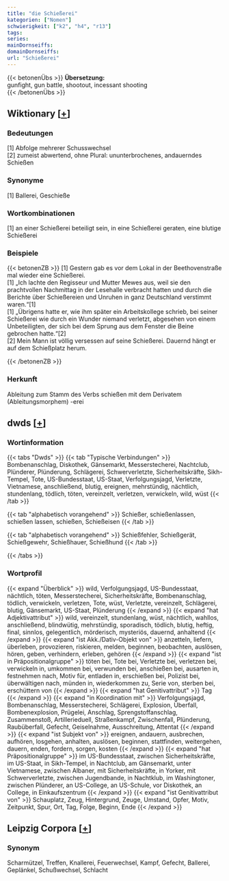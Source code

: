 ```yaml
---
title: "die Schießerei"
kategorien: ["Nomen"]
schwierigkeit: ["k2", "h4", "r13"]
tags:
series:
mainDornseiffs:
domainDornseiffs:
url: "Schießerei"
---
```


{{< betonenÜbs >}}
**Übersetzung:**  
gunfight, gun battle, shootout, incessant shooting  
{{< /betonenÜbs >}}

## Wiktionary [[+](https://de.wiktionary.org/wiki/Schießerei)]

### Bedeutungen
[1] Abfolge mehrerer Schusswechsel  
[2] zumeist abwertend, ohne Plural: ununterbrochenes, andauerndes Schießen  

### Synonyme
[1] Ballerei, Geschieße  

### Wortkombinationen
[1] an einer Schießerei beteiligt sein, in eine Schießerei geraten, eine blutige Schießerei  

### Beispiele
{{< betonenZB >}}
[1] Gestern gab es vor dem Lokal in der Beethovenstraße mal wieder eine Schießerei.  
[1] „Ich lachte den Regisseur und Mutter Mewes aus, weil sie den prachtvollen Nachmittag in der Lesehalle verbracht hatten und durch die Berichte über Schießereien und Unruhen in ganz Deutschland verstimmt waren.“[1]  
[1] „Übrigens hatte er, wie ihm später ein Arbeitskollege schrieb, bei seiner Schießerei wie durch ein Wunder niemand verletzt, abgesehen von einem Unbeteiligten, der sich bei dem Sprung aus dem Fenster die Beine gebrochen hatte.“[2]  
[2] Mein Mann ist völlig versessen auf seine Schießerei. Dauernd hängt er auf dem Schießplatz herum.  

{{< /betonenZB >}}
### Herkunft
Ableitung zum Stamm des Verbs schießen mit dem Derivatem (Ableitungsmorphem) -erei  



## dwds [[+](https://www.dwds.de/wb/Schießerei)]

### Wortinformation
{{< tabs "Dwds" >}}
{{< tab "Typische Verbindungen" >}}
Bombenanschlag, Diskothek, Gänsemarkt, Messerstecherei, Nachtclub, Plünderer, Plünderung, Schlägerei, Schwerverletzte, Sicherheitskräfte, Sikh-Tempel, Tote, US-Bundesstaat, US-Staat, Verfolgungsjagd, Verletzte, Vietnamese, anschließend, blutig, ereignen, mehrstündig, nächtlich, stundenlang, tödlich, töten, vereinzelt, verletzen, verwickeln, wild, wüst
{{< /tab >}}

{{< tab "alphabetisch vorangehend" >}}
Schießer, schießenlassen, schießen lassen, schießen, Schießeisen
{{< /tab >}}

{{< tab "alphabetisch vorangehend" >}}
Schießfehler, Schießgerät, Schießgewehr, Schießhauer, Schießhund
{{< /tab >}}

{{< /tabs >}}

### Wortprofil
{{< expand "Überblick" >}} wild, Verfolgungsjagd, US-Bundesstaat, nächtlich, töten, Messerstecherei, Sicherheitskräfte, Bombenanschlag, tödlich, verwickeln, verletzen, Tote, wüst, Verletzte, vereinzelt, Schlägerei, blutig, Gänsemarkt, US-Staat, Plünderung {{< /expand >}}
{{< expand "hat Adjektivattribut" >}} wild, vereinzelt, stundenlang, wüst, nächtlich, wahllos, anschließend, blindwütig, mehrstündig, sporadisch, tödlich, blutig, heftig, final, sinnlos, gelegentlich, mörderisch, mysteriös, dauernd, anhaltend {{< /expand >}}
{{< expand "ist Akk./Dativ-Objekt von" >}} anzetteln, liefern, überleben, provozieren, riskieren, melden, beginnen, beobachten, auslösen, hören, geben, verhindern, erleben, gehören {{< /expand >}}
{{< expand "ist in Präpositionalgruppe" >}} töten bei, Tote bei, Verletzte bei, verletzen bei, verwickeln in, umkommen bei, verwunden bei, anschießen bei, ausarten in, festnehmen nach, Motiv für, entladen in, erschießen bei, Polizist bei, überwältigen nach, münden in, wiederkommen zu, Serie von, sterben bei, erschüttern von {{< /expand >}}
{{< expand "hat Genitivattribut" >}} Tag {{< /expand >}}
{{< expand "in Koordination mit" >}} Verfolgungsjagd, Bombenanschlag, Messerstecherei, Schlägerei, Explosion, Überfall, Bombenexplosion, Prügelei, Anschlag, Sprengstoffanschlag, Zusammenstoß, Artillerieduell, Straßenkampf, Zwischenfall, Plünderung, Raubüberfall, Gefecht, Geiselnahme, Ausschreitung, Attentat {{< /expand >}}
{{< expand "ist Subjekt von" >}} ereignen, andauern, ausbrechen, aufhören, losgehen, anhalten, auslösen, beginnen, stattfinden, weitergehen, dauern, enden, fordern, sorgen, kosten {{< /expand >}}
{{< expand "hat Präpositionalgruppe" >}} im US-Bundesstaat, zwischen Sicherheitskräfte, im US-Staat, in Sikh-Tempel, in Nachtclub, am Gänsemarkt, unter Vietnamese, zwischen Albaner, mit Sicherheitskräfte, in Yorker, mit Schwerverletzte, zwischen Jugendbande, in Nachtklub, im Washingtoner, zwischen Plünderer, an US-College, an US-Schule, vor Diskothek, an College, in Einkaufszentrum {{< /expand >}}
{{< expand "ist Genitivattribut von" >}} Schauplatz, Zeug, Hintergrund, Zeuge, Umstand, Opfer, Motiv, Zeitpunkt, Spur, Ort, Tag, Folge, Beginn, Ende {{< /expand >}}

## Leipzig Corpora [[+](https://corpora.uni-leipzig.de/en/res?word=Schießerei&corpusId=deu_newscrawl-public_2018)]


### Synonym
Scharmützel, Treffen, Knallerei, Feuerwechsel, Kampf, Gefecht, Ballerei, Geplänkel, Schußwechsel, Schlacht

